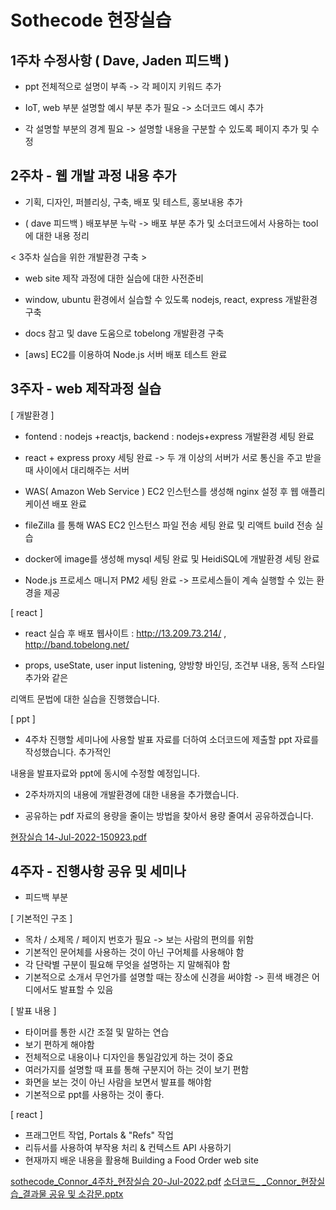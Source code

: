 # Sothecode 현장실습

## 1주차 수정사항 ( Dave, Jaden 피드백 )

 - ppt 전체적으로 설명이 부족 -> 각 페이지 키워드 추가

 - IoT, web 부분 설명할 예시 부분 추가 필요 -> 소더코드 예시 추가

 - 각 설명할 부분의 경계 필요 -> 설명할 내용을 구분할 수 있도록 페이지 추가 및 수정

 


 ## 2주차 - 웹 개발 과정 내용 추가

 - 기획, 디자인, 퍼블리싱, 구축, 배포 및 테스트, 홍보내용 추가

 - ( dave 피드백 ) 배포부분 누락 -> 배포 부분 추가 및 소더코드에서 사용하는 tool에 대한 내용 정리




< 3주차 실습을 위한 개발환경 구축 >

- web site 제작 과정에 대한 실습에 대한 사전준비

- window, ubuntu 환경에서 실습할 수 있도록 nodejs, react, express 개발환경 구축

- docs 참고 및 dave 도움으로 tobelong 개발환경 구축

- [aws] EC2를 이용하여 Node.js 서버 배포 테스트 완료



## 3주자 - web 제작과정 실습

[ 개발환경 ]

- fontend : nodejs +reactjs, backend : nodejs+express 개발환경 세팅 완료

- react + express proxy 세팅 완료 -> 두 개 이상의 서버가 서로 통신을 주고 받을 때 사이에서 대리해주는 서버

- WAS( Amazon Web Service ) EC2 인스턴스를 생성해 nginx 설정 후 웹 애플리케이션 배포 완료

- fileZilla 를 통해 WAS EC2 인스턴스 파일 전송 세팅 완료 및 리액트 build 전송 실습

- docker에 image를 생성해 mysql 세팅 완료 및 HeidiSQL에 개발환경 세팅 완료

- Node.js 프로세스 매니저 PM2 세팅 완료 -> 프로세스들이 계속 실행할 수 있는 환경을 제공



[ react ]

- react 실습 후 배포 웹사이트 : http://13.209.73.214/  ,   http://band.tobelong.net/

- props, useState, user input listening, 양방향 바인딩, 조건부 내용, 동적 스타일 추가와 같은

리액트 문법에 대한 실습을 진행했습니다.



[ ppt ]

- 4주차 진행할 세미나에 사용할 발표 자료를 더하여 소더코드에 제출할 ppt 자료를 작성했습니다. 추가적인

내용을 발표자료와 ppt에 동시에 수정할 예정입니다.

- 2주차까지의 내용에 개발환경에 대한 내용을 추가했습니다.

- 공유하는 pdf 자료의 용량을 줄이는 방법을 찾아서 용량 줄여서 공유하겠습니다.

[현장실습 14-Jul-2022-150923.pdf](https://github.com/Ssuhyeong/sothecode_react/files/9109030/14-Jul-2022-150923.pdf)

## 4주자 - 진행사항 공유 및 세미나

 * 피드백 부분

[ 기본적인 구조 ]
 - 목차 / 소제목 / 페이지 번호가 필요 -> 보는 사람의 편의를 위함
 - 기본적인 문어체를 사용하는 것이 아닌 구어체를 사용해야 함
 - 각 단락별 구분이 필요해 무엇을 설명하는 지 말해줘야 함
 - 기본적으로 소개서 무언가를 설명할 때는 장소에 신경을 써야함 -> 흰색 배경은 어디에서도 발표할 수 있음

[ 발표 내용 ] 
 - 타이머를 통한 시간 조절 및 말하는 연습
 - 보기 편하게 해야함
 - 전체적으로 내용이나 디자인을 통일감있게 하는 것이 중요
 - 여러가지를 설명할 때 표를 통해 구분지어 하는 것이 보기 편함
 - 화면을 보는 것이 아닌 사람을 보면서 발표를 해야함
 - 기본적으로 ppt를 사용하는 것이 좋다. 
 
 [ react ]
 - 프래그먼트 작업, Portals & "Refs" 작업
 - 리듀서를 사용하여 부작용 처리 & 컨텍스트 API 사용하기
 - 현재까지 배운 내용을 활용해 Building a Food Order web site 


 [sothecode_Connor_4주차_현장실습 20-Jul-2022.pdf](https://github.com/Ssuhyeong/sothecode_react/files/9155815/sothecode_Connor_4._.20-Jul-2022.pdf)
 [소더코드_ _Connor_현장실습_결과물 공유 및 소감문.pptx](https://github.com/Ssuhyeong/sothecode_react/files/9400023/_._Connor_._.pptx)

